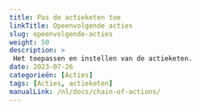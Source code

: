 ```yaml
---
title: Pas de actieketen toe
linkTitle: Opeenvolgende acties
slug: opeenvolgende-acties
weight: 50
description: >
 Het toepassen en instellen van de actieketen.
date: 2023-07-26
categorieën: [Acties]
tags: [Acties, actieketen]
manualLink: /nl/docs/chain-of-actions/
---
```

<script>
  window.location.href = "/nl/docs/chain-of-actions/";
</script>
